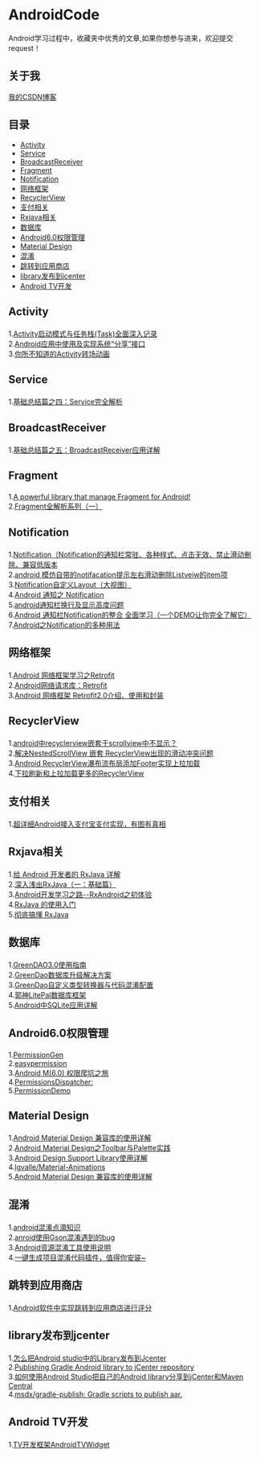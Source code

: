 # AndroidCode
Android学习过程中，收藏夹中优秀的文章,如果你想参与进来，欢迎提交request！

## 关于我

<a href="http://blog.csdn.net/wangkeke1860">我的CSDN博客</a><br/>


## 目录

<ul>
<li><a href="#jump">Activity</a></li>
<li><a href="#Service">Service</a></li>
<li><a href="#BroadcastReceiver">BroadcastReceiver</a></li>
<li><a href="#Fragment">Fragment</a></li>
<li><a href="#Notification">Notification</a></li>
<li><a href="#网络框架">网络框架</a></li>
<li><a href="#RecyclerView">RecyclerView</a></li>
<li><a href="#支付相关">支付相关</a></li>
<li><a href="#Rxjava相关">Rxjava相关</a></li>
<li><a href="#数据库">数据库</a></li>
<li><a href="#Android6.0权限管理">Android6.0权限管理</a></li>
<li><a href="#Material Design">Material Design</a></li>
<li><a href="#混淆">混淆</a></li>
<li><a href="#跳转到应用商店">跳转到应用商店</a></li>
<li><a href="#library发布到jcenter">library发布到jcenter</a></li>
<li><a href="#Android TV开发">Android TV开发</a></li>
</ul>

## <p id="jump">Activity</p>

1.<a href="http://blog.csdn.net/javazejian/article/details/52072131">Activity启动模式与任务栈(Task)全面深入记录</a><br/>
2.<a href="http://blog.csdn.net/xyz_lmn/article/details/16856843">Android应用中使用及实现系统“分享”接口</a><br/>
3.<a href="http://blog.csdn.net/qibin0506/article/details/48129139">你所不知道的Activity转场动画</a><br/>



## <p id="Service">Service</p>

1.<a href="http://blog.csdn.net/liuhe688/article/details/6874378">基础总结篇之四：Service完全解析</a><br/>

## <p id="BroadcastReceiver">BroadcastReceiver</p>

1.<a href="http://blog.csdn.net/liuhe688/article/details/6955668">基础总结篇之五：BroadcastReceiver应用详解 </a><br/>


## <p id="Fragment">Fragment</p>

1.<a href="https://github.com/YoKeyword/Fragmentation">A powerful library that manage Fragment for Android!</a><br/>
2.<a href="http://www.jianshu.com/p/d9143a92ad94">Fragment全解析系列（一）</a><br/>


## <p id="Notification">Notification</p>

1.<a href="http://www.th7.cn/Program/Android/201605/856190.shtml">Notification（Notification的通知栏常驻、各种样式、点击无效、禁止滑动删除、兼容低版本</a><br/>
2.<a href="http://blog.csdn.net/csh159/article/details/8208525">android 模仿自带的notifacation提示左右滑动删除Listveiw的item项</a><br/>
3.<a href="http://blog.csdn.net/Lambert_A/article/details/50821331">Notification自定义Layout（大视图）</a><br/>
4.<a href="http://www.cnblogs.com/bluestorm/p/3746161.html">Android 通知之 Notification</a><br/>
5.<a href="http://bbs.csdn.net/topics/390458699">android通知栏换行及显示高度问题</a><br/>
6.<a href="http://blog.csdn.net/vipzjyno1/article/details/25248021">Android 通知栏Notification的整合 全面学习（一个DEMO让你完全了解它）</a><br/>
7.<a href="http://blog.csdn.net/loongggdroid/article/details/17616509">Android之Notification的多种用法</a><br/>


## <p id="网络框架">网络框架</p>

1.<a href="http://www.bkjia.com/Androidjc/995850.html">Android 网络框架学习之Retrofit</a><br/>
2.<a href="http://www.open-open.com/lib/view/open1435381942341.html">Android网络请求库：Retrofit</a><br/>
3.<a href="http://blog.csdn.net/u014099894/article/details/51441462">Android 网络框架 Retrofit2.0介绍、使用和封装</a><br/>


## <p id="RecyclerView">RecyclerView</p>

1.<a href="https://www.zhihu.com/question/36861280">android中recyclerview嵌套于scrollview中不显示？ </a><br/>
2.<a href="http://blog.csdn.net/yaochangliang159/article/details/50540276">解决NestedScrollView 嵌套 RecyclerView出现的滑动冲突问题</a><br/>
3.<a href="http://blog.csdn.net/sbsujjbcy/article/details/50112391">Android RecyclerView瀑布流布局添加Footer实现上拉加载 </a><br/>
4.<a href="https://github.com/shichaohui/AnimRefreshRecyclerView">下拉刷新和上拉加载更多的RecyclerView</a><br/>

## <p id="支付相关">支付相关</p>

1.<a href="http://www.jianshu.com/p/2aa2e8748476">超详细Android接入支付宝支付实现，有图有真相</a><br/>

## <p id="Rxjava相关">Rxjava相关</p>

1.<a href="http://gank.io/post/560e15be2dca930e00da1083">给 Android 开发者的 RxJava 详解</a><br/>
2.<a href="http://blog.csdn.net/lzyzsd/article/details/41833541">深入浅出RxJava（一：基础篇）</a><br/>
3.<a href="http://blog.csdn.net/eastmoon502136/article/details/50846646">Android开发学习之路--RxAndroid之初体验</a><br/>
4.<a href="http://www.cnblogs.com/halzhang/p/4458095.html">RxJava 的使用入门 </a><br/>
5.<a href="http://android.walfud.com/%E5%BD%BB%E5%BA%95%E6%90%9E%E6%87%82-rxjava-%E5%9F%BA%E7%A1%80%E7%AF%87/">彻底搞懂 RxJava </a><br/>


## <p id="数据库">数据库</p>
1.<a href="http://blog.csdn.net/u012702547/article/details/52226163">GreenDAO3.0使用指南</a><br/>
2.<a href="http://blog.csdn.net/growth58/article/details/50453038">GreenDao数据库升级解决方案</a><br/>
3.<a href="http://blog.csdn.net/sbsujjbcy/article/details/48175911">GreenDao自定义类型转换器与代码混淆配置</a><br/>
4.<a href="https://github.com/LitePalFramework/LitePal">郭神LitePal数据库框架</a><br/>
5.<a href="http://blog.csdn.net/liuhe688/article/details/6715983">Android中SQLite应用详解</a><br/>

## <p id="Android6.0权限管理">Android6.0权限管理</p>

1.<a href="https://github.com/lovedise/PermissionGen">PermissionGen</a><br/>
2.<a href="https://github.com/baiiu/easypermissions/blob/master/README-cn.md">easypermission</a><br/>
3.<a href="http://www.open-open.com/lib/view/open1445671646351.html">Android M(6.0) 权限爬坑之旅</a><br/>
4.<a href="https://github.com/hotchemi/PermissionsDispatcher">PermissionsDispatcher: </a><br/>
5.<a href="https://github.com/CankingApp/PermissionDemo">PermissionDemo</a><br/>

## <p id="Material Design">Material Design</p>

1.<a href="http://blog.csdn.net/hknock/article/details/51243832">Android Material Design 兼容库的使用详解</a><br/>
2.<a href="http://blog.csdn.net/jdsjlzx/article/details/41441083/">Android Material Design之Toolbar与Palette实践</a><br/>
3.<a href="http://blog.csdn.net/eclipsexys/article/details/46349721">Android Design Support Library使用详解</a><br/>
4.<a href="https://github.com/lgvalle/Material-Animations">lgvalle/Material-Animations</a><br/>
5.<a href="http://www.jianshu.com/p/1e6eed09d48b">Android Material Design 兼容库的使用详解</a><br/>

## <p id="混淆">混淆</p>

1.<a href="http://blog.csdn.net/caiwenfeng_for_23/article/details/42438529">android混淆点滴知识</a><br/>
2.<a href="http://blog.sina.com.cn/s/blog_4e1e357d0101ednf.html">anroid使用Gson混淆遇到的bug</a><br/>
3.<a href="https://github.com/shwenzhang/AndResGuard/blob/master/README.zh-cn.md">Android资源混淆工具使用说明</a><br/>
4.<a href="https://github.com/zhonghanwen/AndroidProguardPlugin">一键生成项目混淆代码插件，值得你安装~</a><br/>

## <p id="跳转到应用商店">跳转到应用商店</p>

1.<a href="http://jingyan.baidu.com/article/f3ad7d0f01a66f09c2345b10.html">Android软件中实现跳转到应用商店进行评分</a><br/>


## <p id="library发布到jcenter">library发布到jcenter</p>

1.<a href="http://www.myexception.cn/android/1976318.html">怎么把Android studio中的Library发布到Jcenter</a><br/>
2.<a href="https://www.virag.si/2015/01/publishing-gradle-android-library-to-jcenter/">Publishing Gradle Android library to jCenter repository</a><br/>
3.<a href="http://www.jcodecraeer.com/a/anzhuokaifa/androidkaifa/2015/0623/3097.html">如何使用Android Studio把自己的Android library分享到jCenter和Maven Central</a><br/>
4.<a href="https://github.com/msdx/gradle-publish">msdx/gradle-publish: Gradle scripts to publish aar.</a><br/>

## <p id="Android TV开发">Android TV开发</p>

1.<a href="https://git.oschina.net/hailongqiu/AndroidTVWidget">TV开发框架AndroidTVWidget</a><br/>






